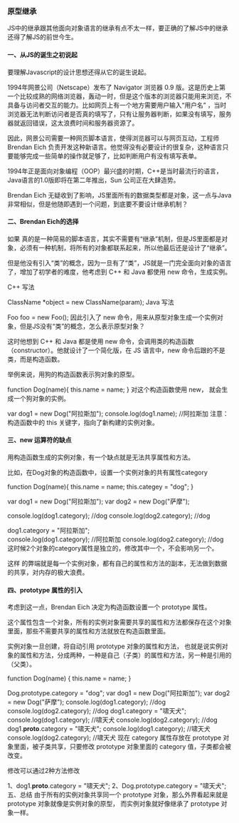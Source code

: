 
### 原型继承
JS中的继承跟其他面向对象语言的继承有点不太一样，要正确的了解JS中的继承还得了解JS的前世今生。

#### 一、从JS的诞生之初说起
要理解Javascript的设计思想还得从它的诞生说起。

1994年网景公司（Netscape）发布了 Navigator 浏览器 0.9 版。这是历史上第一个比较成熟的网络浏览器，轰动一时，但是这个版本的浏览器只能用来浏览，不具备与访问者交互的能力。比如网页上有一个地方需要用户输入“用户名” ，当时浏览器无法判断访问者是否真的填写了，只有让服务器判断，如果没有填写，服务器就返回错误，这太浪费时间和服务器资源了。

因此，网景公司需要一种网页脚本语言，使得浏览器可以与网页互动，工程师 Brendan Eich 负责开发这种新语言。他觉得没有必要设计的很复杂，这种语言只要能够完成一些简单的操作就足够了，比如判断用户有没有填写表单。

1994年正是面向对象编程（OOP）最兴盛的时期，C++是当时最流行的语言，Java语言的1.0版即将在第二年推出，Sun 公司正在大肆造势。

Brendan Eich 无疑收到了影响，JS里面所有的数据类型都是对象，这一点与Java非常相似，但是他随即遇到一个问题，到底要不要设计继承机制？

#### 二、Brendan Eich的选择
如果 真的是一种简易的脚本语言，其实不需要有“继承”机制，但是JS里面都是对象，必须有一种机制，将所有的对象都联系起来，所以他最后还是设计了“继承”。

但是他没有引入“类”的概念，因为一旦有了“类”，JS就是一门完全面向对象的语言了，增加了初学者的难度，他考虑到 C++ 和 Java 都使用 new 命令，生成实例。

C++ 写法

ClassName *object = new ClassName(param);
Java 写法

Foo foo = new Foo();
因此引入了 new 命令，用来从原型对象生成一个实例对象，但是JS没有“类”的概念，怎么表示原型对象？

这时他想到 C++ 和 Java 都是使用 new 命令，会调用类的构造函数（constructor）。他就设计了一个简化版，在 JS 语言中，new 命令后跟的不是类，而是构造函数。

举例来说，用狗的构造函数表示狗对象的原型。

function Dog(name){
    this.name = name;
}
对这个构造函数使用 new， 就会生成一个狗对象的实例。

var dog1 = new Dog("阿拉斯加");
console.log(dog1.name);    //阿拉斯加
注意：构造函数中的 this 关键字，指向了新构建的实例对象。

#### 三、new 运算符的缺点
用构造函数生成的实例对象，有一个缺点就是无法共享属性和方法。

比如，在Dog对象的构造函数中，设置一个实例对象的共有属性category

function Dog(name){
         this.name = name;
     this.categey = "dog";
}

var dog1 = new Dog("阿拉斯加");
var dog2 = new Dog("萨摩");

console.log(dog1.category);         //dog
console.log(dog2.category);         //dog

dog1.category = "阿拉斯加";                  
console.log(dog1.category);         //阿拉斯加
console.log(dog2.category);         //dog
这时候2个对象的category属性是独立的，修改其中一个，不会影响另一个。

这样 的弊端就是每一个实例对象，都有自己的属性和方法的副本，无法做到数据的共享，对内存的极大浪费。

#### 四、prototype 属性的引入
考虑到这一点，Brendan Eich 决定为构造函数设置一个 prototype 属性。

这个属性包含一个对象，所有的实例对象需要共享的属性和方法都保存在这个对象里面，那些不需要共享的属性和方法就放在构造函数里面。

实例对象一旦创建，将自动引用 prototype 对象的属性和方法， 也就是说实例对象的属性和方法，分成两种，一种是自己（子类）的属性和方法，另一种是引用的（父类）。

function Dog(name) {
    this.name = name;
}

Dog.prototype.category = "dog";
var dog1 = new Dog("阿拉斯加");
var dog2 = new Dog("萨摩");
console.log(dog1.category); //dog
console.log(dog2.category); //dog
dog1.category = "啸天犬";
console.log(dog1.category); //啸天犬
console.log(dog2.category); //dog
dog1.__proto__.category = "啸天犬";
console.log(dog1.category); //啸天犬
console.log(dog2.category); //啸天犬
现在 category 属性存放在 prototype 对象里面，被子类共享，只要修改 prototype 对象里面的 category 值，子类都会被改变。

修改可以通过2种方法修改

1、dog1.__proto__.category = "啸天犬";
2、Dog.prototype.category = "啸天犬";
五、总结
由于所有的实例对象共享同一个 prototype 对象，那么外界看起来就是 prototype 对象就像是实例对象的原型， 而实例对象就好像继承了 prototype 对象一样。

